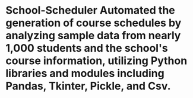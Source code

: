 # School-Scheduler Automated the generation of course schedules by analyzing sample data from nearly 1,000 students and the school's course information, utilizing Python libraries and modules including Pandas, Tkinter, Pickle, and Csv. 
